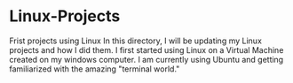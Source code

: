# Linux-Projects
Frist projects using Linux
In this directory, I will be updating my Linux projects and how I did them. I first started using Linux on a Virtual Machine created on my windows computer.
I am currently using Ubuntu and getting familiarized with the amazing "terminal world."
